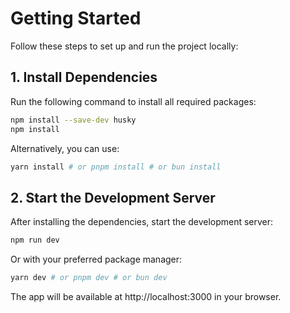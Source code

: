 # Getting Started

Follow these steps to set up and run the project locally:

## 1. Install Dependencies

Run the following command to install all required packages:

```bash
npm install --save-dev husky
npm install
```

Alternatively, you can use:

```bash
yarn install # or pnpm install # or bun install
```

## 2. Start the Development Server

After installing the dependencies, start the development server:

```bash
npm run dev
```

Or with your preferred package manager:

```bash
yarn dev # or pnpm dev # or bun dev
```

The app will be available at http://localhost:3000 in your browser.
